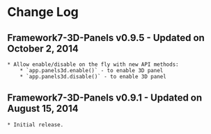 # Change Log

## Framework7-3D-Panels v0.9.5 - Updated on October 2, 2014

    * Allow enable/disable on the fly with new API methods:
        * `app.panels3d.enable()` - to enable 3D panel
        * `app.panels3d.disable()` - to enable 3D panel

## Framework7-3D-Panels v0.9.1 - Updated on August 15, 2014
    
    * Initial release. 
